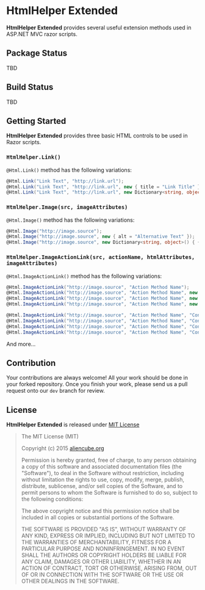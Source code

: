 # HtmlHelper Extended #

**HtmlHelper Extended** provides several useful extension methods used in ASP.NET MVC razor scripts.


## Package Status ##

TBD

## Build Status ##

TBD


## Getting Started ##

**HtmlHelper Extended** provides three basic HTML controls to be used in Razor scripts.


### `HtmlHelper.Link()` ###

`@Html.Link()` method has the following variations:

```csharp
@Html.Link("Link Text", "http://link.url");
@Html.Link("Link Text", "http://link.url", new { title = "Link Title" });
@Html.Link("Link Text", "http://link.url", new Dictionary<string, object> () { { "title", "Link Title" } });
```


### `HtmlHelper.Image(src, imageAttributes)` ###

`@Html.Image()` method has the following variations:

```csharp
@Html.Image("http://image.source");
@Html.Image("http://image.source", new { alt = "Alternative Text" });
@Html.Image("http://image.source", new Dictionary<string, object>() { { "alt", "Alternative Text" } });
```


### `HtmlHelper.ImageActionLink(src, actionName, htmlAttributes, imageAttributes)` ###

`@Html.ImageActionLink()` method has the following variations:

```csharp
@Html.ImageActionLink("http://image.source", "Action Method Name");
@Html.ImageActionLink("http://image.source", "Action Method Name", new { title = "Link Title" });
@Html.ImageActionLink("http://image.source", "Action Method Name", new { title = "Link Title" }, new { border = 0 });
@Html.ImageActionLink("http://image.source", "Action Method Name", new { id = 1 }, new { title = "Link Title" }, new { border = 0 });

@Html.ImageActionLink("http://image.source", "Action Method Name", "Controller Name");
@Html.ImageActionLink("http://image.source", "Action Method Name", "Controller Name", new { title = "Link Title" });
@Html.ImageActionLink("http://image.source", "Action Method Name", "Controller Name", new { title = "Link Title" }, new { border = 0 });
@Html.ImageActionLink("http://image.source", "Action Method Name", "Controller Name", new { id = 1 }, new { title = "Link Title" }, new { border = 0 });
```

And more...


## Contribution ##

Your contributions are always welcome! All your work should be done in your forked repository. Once you finish your work, please send us a pull request onto our `dev` branch for review.


## License ##

**HtmlHelper Extended** is released under [MIT License](http://opensource.org/licenses/MIT)

> The MIT License (MIT)
>
> Copyright (c) 2015 [aliencube.org](http://aliencube.org)
> 
> Permission is hereby granted, free of charge, to any person obtaining a copy of this software and associated documentation files (the "Software"), to deal in the Software without restriction, including without limitation the rights to use, copy, modify, merge, publish, distribute, sublicense, and/or sell copies of the Software, and to permit persons to whom the Software is furnished to do so, subject to the following conditions:
> 
> The above copyright notice and this permission notice shall be included in all copies or substantial portions of the Software.
> 
> THE SOFTWARE IS PROVIDED "AS IS", WITHOUT WARRANTY OF ANY KIND, EXPRESS OR IMPLIED, INCLUDING BUT NOT LIMITED TO THE WARRANTIES OF MERCHANTABILITY, FITNESS FOR A PARTICULAR PURPOSE AND NONINFRINGEMENT. IN NO EVENT SHALL THE AUTHORS OR COPYRIGHT HOLDERS BE LIABLE FOR ANY CLAIM, DAMAGES OR OTHER LIABILITY, WHETHER IN AN ACTION OF CONTRACT, TORT OR OTHERWISE, ARISING FROM, OUT OF OR IN CONNECTION WITH THE SOFTWARE OR THE USE OR OTHER DEALINGS IN THE SOFTWARE.
